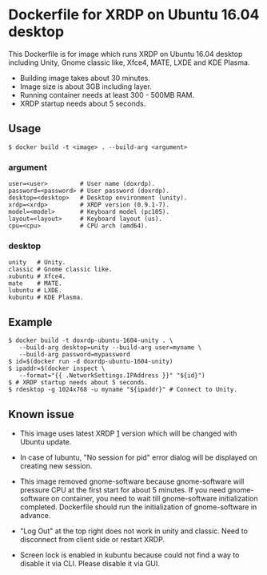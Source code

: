 # Dockerfile for XRDP on Ubuntu 16.04 desktop

This Dockerfile is for image which runs XRDP on Ubuntu 16.04 desktop
including Unity, Gnome classic like, Xfce4, MATE, LXDE and KDE Plasma.

* Building image takes about 30 minutes.
* Image size is about 3GB including layer.
* Running container needs at least 300 - 500MB RAM.
* XRDP startup needs about 5 seconds.

## Usage

    $ docker build -t <image> . --build-arg <argument>

### argument

    user=<user>         # User name (doxrdp).
    password=<password> # User password (doxrdp).
    desktop=<desktop>   # Desktop environment (unity).
    xrdp=<xrdp>         # XRDP version (0.9.1-7).
    model=<model>       # Keyboard model (pc105).
    layout=<layout>     # Keyboard layout (us).
    cpu=<cpu>           # CPU arch (amd64).

### desktop

    unity   # Unity.
    classic # Gnome classic like.
    xubuntu # Xfce4.
    mate    # MATE.
    lubuntu # LXDE.
    kubuntu # KDE Plasma.

## Example

    $ docker build -t doxrdp-ubuntu-1604-unity . \
       --build-arg desktop=unity --build-arg user=myname \
       --build-arg password=mypassword
    $ id=$(docker run -d doxrdp-ubuntu-1604-unity)
    $ ipaddr=$(docker inspect \
       --format="{{ .NetworkSettings.IPAddress }}" "${id}")
    $ # XRDP startup needs about 5 seconds.
    $ rdesktop -g 1024x768 -u myname "${ipaddr}" # Connect to Unity.

## Known issue

* This image uses latest XRDP [1] version which will be changed with
  Ubuntu update.

  [1]: http://archive.ubuntu.com/ubuntu/pool/universe/x/xrdp

* In case of lubuntu, "No session for pid" error dialog will be
  displayed on creating new session.

* This image removed gnome-software because gnome-software will
  pressure CPU at the first start for about 5 minutes. If you need
  gnome-software on container, you need to wait till gnome-software
  initialization completed. Dockerfile should run the initialization
  of gnome-software in advance.

* "Log Out" at the top right does not work in unity and classic. Need
  to disconnect from client side or restart XRDP.

* Screen lock is enabled in kubuntu because could not find a way to
  disable it via CLI. Please disable it via GUI.
